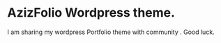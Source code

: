 
AzizFolio Wordpress theme.
===

I am sharing my wordpress Portfolio theme with community . 
Good luck.